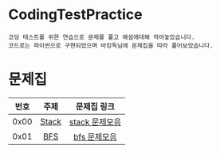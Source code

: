 # CodingTestPractice
```
코딩 테스트를 위한 연습으로 문제를 풀고 해설에대해 적어놓았습니다.
코드로는 파이썬으로 구현되었으며 바킹독님에 문제집을 따라 풀어보았습니다.
```

# 문제집
| 번호 | 주제 | 문제집 링크 |
| :--: | :--: | :--: |
| 0x00 | [Stack](./0x00) | [stack 문제모음](https://www.acmicpc.net/workbook/view/7312) |
| 0x01 | [BFS](./0x01) | [bfs 문제모음](https://www.acmicpc.net/workbook/view/7313) |

